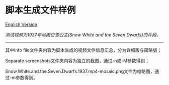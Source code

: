 # 脚本生成文件样例

[English Version](https://github.com/pdxgf1208/ffmpeg-videotools/blob/dev/Examplefile/Readme_eng.md "English Version")

*测试视频为1937年动画白雪公主(Snow White and the Seven Dwarfs)的片段。*

------------
其中Info file文件夹内容为脚本生成的视频文件信息汇总，分为详细版与简略版；

Separate screenshots文件夹内容为独立的截图，通过-n或-M参数得到；

Snow.White.and.the.Seven.Dwarfs.1937.mp4-mosaic.png文件为缩略图，通过-m参数得到。
